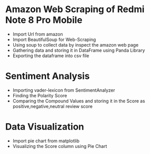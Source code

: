 # Amazon Web Scraping of Redmi Note 8 Pro Mobile
* Import Url from amazon
* Import BeautifulSoup for Web-Scraping
* Using soup to collect data by inspect the amazon web page
* Gathering data and storing it in DataFrame using Panda Library
* Exporting the dataframe into csv file

# Sentiment Analysis
* Importing vader-lexicon from SentimentAnalyzer
* Finding the Polarity Score
* Comparing the Compound Values and storing it in the Score as positive,negative,neutral review score

# Data Visualization
* Import pie chart from matplotlib
* Visualizing the Score column using Pie Chart
